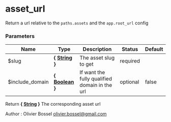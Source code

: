 # asset_url

Return a url relative to the `paths.assets` and the `app.root_url` config



### Parameters
Name  |  Type  |  Description  |  Status  |  Default
------------  |  ------------  |  ------------  |  ------------  |  ------------
$slug  |  **{ [String](http://php.net/manual/en/language.types.string.php) }**  |  The asset slug to get  |  required  |
$include_domain  |  **{ [Boolean](http://php.net/manual/en/language.types.boolean.php) }**  |  If want the fully qualified domain in the url  |  optional  |  false

Return **{ [String](http://php.net/manual/en/language.types.string.php) }** The corresponding asset url

Author : Olivier Bossel [olivier.bossel@gmail.com](mailto:olivier.bossel@gmail.com)